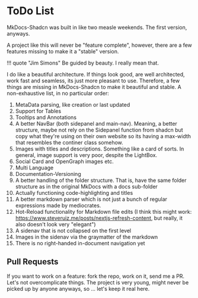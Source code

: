 # ToDo List

MkDocs-Shadcn was built in like two measle weekends. The first version, anyways.

A project like this will never be "feature complete", however, there are a few features missing to make it a "stable" version.

!!! quote "Jim Simons"
    Be guided by beauty. I really mean that.

I do like a beautiful architecture. If things look good, are well architected, work fast and seamless, its just more pleasant to use. Therefore, a few things are missing in MkDocs-Shadcn to make it beautiful and stable. A non-exhaustive list, in no particular order:

1. MetaData parsing, like creation or last updated
2. Support for Tables
3. Tooltips and Annotations
4. A better NavBar (both sidepanel and main-nav). Meaning, a better structure, maybe not rely on the Sidepanel function from shadcn but copy what they're using on their own website so its having a max-width that resembles the continer class somehow.
5. Images with titles and descriptions. Something like a card of sorts. In general, image support is very poor, despite the LightBox.
6. Social Card and OpenGraph images etc.
7. Multi Language
8. Documentation-Versioning
9. A better handling of the folder structure. That is, have the same folder structure as in the original MkDocs with a docs sub-folder
10. Actually functioning code-highlighting and titles
11. A better markdown parser which is not just a bunch of regular expressions made by mediocrates.
12. Hot-Reload functionality for Markdown file edits (I think this might work: https://www.steveruiz.me/posts/nextjs-refresh-content, but really, it also doesn't look very "elegant")
13. A sidenav that is not collapsed on the first level
14. Images in the sidenav via the graymatter of the markdown
15. There is no right-handed in-document navigation yet

## Pull Requests

If you want to work on a feature: fork the repo, work on it, send me a PR. Let's not overcomplicate things. The project is very young, might never be picked up by anyone anyways, so ... let's keep it real here.

